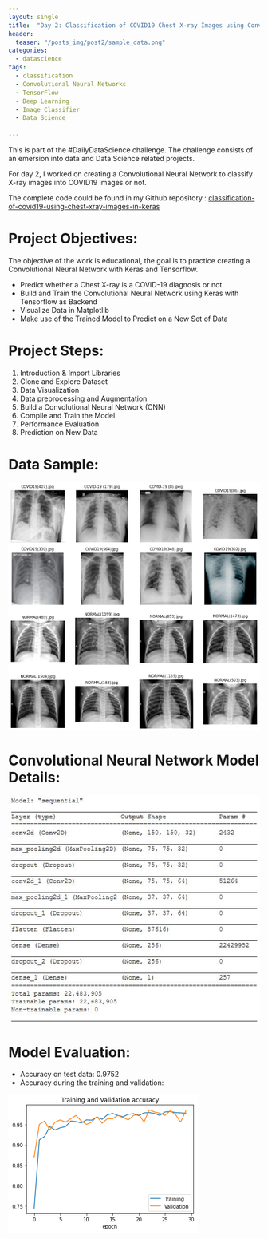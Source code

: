 ```yaml
---
layout: single
title:  "Day 2: Classification of COVID19 Chest X-ray Images using Convolutional Neural Network with Keras and Tensorflow"
header:
  teaser: "/posts_img/post2/sample_data.png"
categories: 
  - datascience
tags:
  - classification
  - Convolutional Neural Networks
  - TensorFlow
  - Deep Learning
  - Image Classifier
  - Data Science

---
```



This is part of the #DailyDataScience challenge. The challenge consists of an emersion into data and Data Science related projects.

For day 2, I worked on creating a Convolutional Neural Network to classify X-ray images into COVID19 images or not.

The complete code could be found in my Github repository : 
[classification-of-covid19-using-chest-xray-images-in-keras](https://github.com/adelzaitri/classification-of-covid19-using-chest-xray-images-in-keras) 

Project Objectives:
======
The objective of the work is educational, the goal is to practice creating a Convolutional Neural Network with Keras and Tensorflow.

* Predict whether a Chest X-ray is a COVID-19 diagnosis or not
* Build and Train the Convolutional Neural Network using Keras with Tensorflow as Backend
* Visualize Data in Matplotlib
* Make use of the Trained Model to Predict on a New Set of Data



Project Steps:
======
1. Introduction & Import Libraries
2. Clone and Explore Dataset 
3. Data Visualization
4. Data preprocessing and Augmentation
5. Build a Convolutional Neural Network (CNN)
6. Compile and Train the Model
7. Performance Evaluation
8. Prediction on New Data



Data Sample:
=====

![Data Sample](/images/posts_img/post2/sample_data.png)

Convolutional Neural Network Model Details:
========
![CNN Model](/images/posts_img/post2/model_details_cnn.jpg)

Model Evaluation:
====
* Accuracy on test data: 0.9752
* Accuracy during the training and validation: 

![accuracy of training and validation](/images/posts_img/post2/training_accuracy.png)